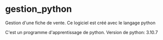 # gestion_python
Gestion d'une fiche de vente. Ce logiciel est créé avec le langage python

C'est un programme d'apprentissage de python.
Version de python: 3.10.7
